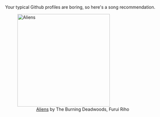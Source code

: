 Your typical Github profiles are boring, so here's a song recommendation.
<figure><img width="300" height="300" src="https://i.scdn.co/image/ab67616d0000b2738ce445fc84a973ac639fa70c" alt="Aliens" /><figcaption align="center"><a href="https://open.spotify.com/track/0vv6qG30lxAlhv8qI0N2I1" target="_blank">Aliens</a> by The Burning Deadwoods, Furui Riho</figcaption></figure>
